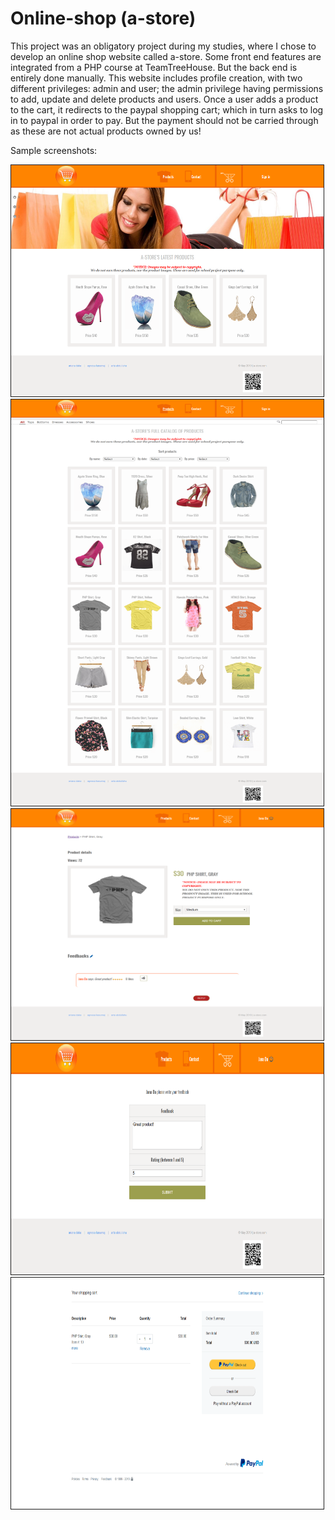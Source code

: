 # Online-shop (a-store)
This project was an obligatory project during my studies, where I chose to develop an online shop website called a-store. Some front end features are integrated from a PHP course at TeamTreeHouse. But the back end is entirely done manually. This website includes profile creation, with two different privileges: admin and user; the admin privilege having permissions to add, update and delete products and users. Once a user adds a product to the cart, it redirects to the paypal shopping cart; which in turn asks to log in to paypal in order to pay. But the payment should not be carried through as these are not actual products owned by us! 

Sample screenshots:

<img src="screenshots/screencapture-localhost-a-store.png" width="500" height="370" alt="Main page" border="1">

<img src="screenshots/screencapture-localhost-a-store-products-php.png" width="500" height="650" alt="All products" border="1">

<img src="screenshots/screencapture-localhost-a-store-details-php.png" width="500" height="370" alt="Product sample" border="1">

<img src="screenshots/screencapture-localhost-a-store-feedback-php.png" width="500" height="370" alt="Adding feedback" border="1">

<img src="screenshots/screencapture-paypal-webapps-shoppingcart.png" width="500" height="370" alt="Paypal shopping cart" border="1">


